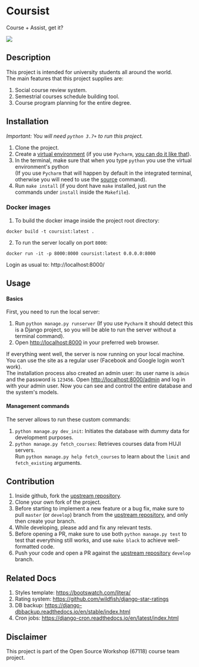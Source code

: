# Coursist
Course + Assist, get it?

![](https://github.com/asaf-kali/Coursist/workflows/Tests/badge.svg)

## Description
This project is intended for university students all around the world.<br>
The main features that this project supplies are:
1. Social course review system.
1. Semestrial courses schedule building tool.
1. Course program planning for the entire degree.

## Installation
*Important: You will need `python 3.7+` to run this project.*
1. Clone the project.
1. Create a [virtual environment](https://docs.python.org/3/tutorial/venv.html)
(if you use `Pycharm`, [you can do it like that](https://www.jetbrains.com/help/pycharm/creating-virtual-environment.html)). 
1. In the terminal, make sure that when you type `python` you use the virtual environment's python<br>
(If you use `Pycharm` that will happen by default in the integrated terminal, otherwise you will need to
use the [source](https://docs.python.org/3/tutorial/venv.html) command).
1. Run `make install` (if you dont have `make` installed, just run the commands under `install` inside the `Makefile`).


### Docker images
1. To build the docker image inside the project root directory:
```shell
docker build -t coursist:latest .
```

2. To run the server locally on port `8000`:
```shell
docker run -it -p 8000:8000 coursist:latest 0.0.0.0:8000
```
Login as usual to: http://localhost:8000/

## Usage
#### Basics
First, you need to run the local server:
1. Run `python manage.py runserver` (If you use `Pycharm` it should detect this is a Django project,
so you will be able to run the server without a terminal command).
1. Open [http://localhost:8000](http://localhost:8000) in your preferred web browser.

If everything went well, the server is now running on your local machine.
You can use the site as a regular user (Facebook and Google login won't work).<br>
The installation process also created an admin user: its user name is `admin` and the password is `123456`.
Open [http://localhost:8000/admin](http://localhost:8000/admin) and log in with your admin user.
Now you can see and control the entire database and the system's models.

#### Management commands
The server allows to run these custom commands:
1. `python manage.py dev_init`: Initiates the database with dummy data for development purposes.
1. `python manage.py fetch_courses`: Retrieves courses data from HUJI servers.<br>
Run `python manage.py help fetch_courses` to learn about the `limit` and `fetch_existing` arguments.

## Contribution
1. Inside github, fork the [upstream repository](https://github.com/asaf-kali/coursist).
1. Clone your own fork of the project.
1. Before starting to implement a new feature or a bug fix, make sure to pull `master` (or `develop`) branch
from the [upstream repository](https://github.com/asaf-kali/coursist), and only then create your branch.
1. While developing, please add and fix any relevant tests.
1. Before opening a PR, make sure to use both `python manage.py test` to test that everything still works,
and use `make black` to achieve well-formatted code.
1. Push your code and open a PR against the [upstream repository](https://github.com/asaf-kali/coursist)
`develop` branch. 

## Related Docs
1. Styles template: https://bootswatch.com/litera/
1. Rating system: https://github.com/wildfish/django-star-ratings
1. DB backup: https://django-dbbackup.readthedocs.io/en/stable/index.html
1. Cron jobs: https://django-cron.readthedocs.io/en/latest/index.html

## Disclaimer
This project is part of the Open Source Workshop (67118) course team project.
